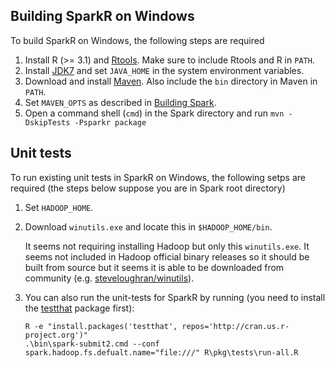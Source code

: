 ## Building SparkR on Windows

To build SparkR on Windows, the following steps are required

1. Install R (>= 3.1) and [Rtools](http://cran.r-project.org/bin/windows/Rtools/). Make sure to
include Rtools and R in `PATH`.
2. Install
[JDK7](http://www.oracle.com/technetwork/java/javase/downloads/jdk7-downloads-1880260.html) and set
`JAVA_HOME` in the system environment variables.
3. Download and install [Maven](http://maven.apache.org/download.html). Also include the `bin`
directory in Maven in `PATH`.
4. Set `MAVEN_OPTS` as described in [Building Spark](http://spark.apache.org/docs/latest/building-spark.html).
5. Open a command shell (`cmd`) in the Spark directory and run `mvn -DskipTests -Psparkr package`

##  Unit tests

To run existing unit tests in SparkR on Windows, the following setps are required (the steps below suppose you are in Spark root directory)

1. Set `HADOOP_HOME`.
2. Download `winutils.exe` and locate this in `$HADOOP_HOME/bin`. 

    It seems not requiring installing Hadoop but only this `winutils.exe`. It seems not included in Hadoop official binary releases so it should be built from source but it seems it is able to be downloaded from community (e.g. [steveloughran/winutils](https://github.com/steveloughran/winutils)).

3. You can also run the unit-tests for SparkR by running (you need to install the [testthat](http://cran.r-project.org/web/packages/testthat/index.html) package first):
 
    ```
    R -e "install.packages('testthat', repos='http://cran.us.r-project.org')"
    .\bin\spark-submit2.cmd --conf spark.hadoop.fs.defualt.name="file:///" R\pkg\tests\run-all.R
    ```
